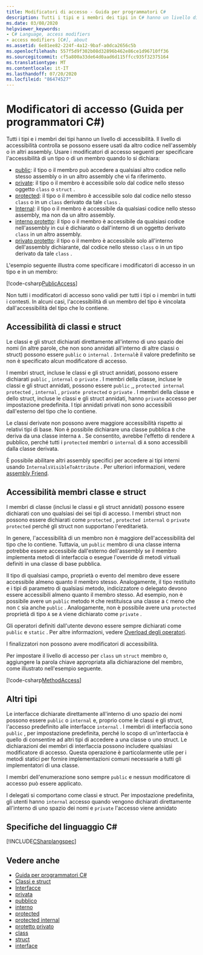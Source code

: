 ```yaml
---
title: Modificatori di accesso - Guida per programmatori C#
description: Tutti i tipi e i membri dei tipi in C# hanno un livello di accessibilità che controlla se possono essere usati da altro codice. Esaminare questo elenco di modificatori di accesso.
ms.date: 03/08/2020
helpviewer_keywords:
- C# Language, access modifiers
- access modifiers [C#], about
ms.assetid: 6e81ee82-224f-4a12-9baf-a0dca2656c5b
ms.openlocfilehash: 557f5d9f302b08d32896b462e86ce1d96710ff36
ms.sourcegitcommit: cf5a800a33de64d0aad6d115ffcc935f32375164
ms.translationtype: MT
ms.contentlocale: it-IT
ms.lasthandoff: 07/20/2020
ms.locfileid: "86474527"
---
```

# <a name="access-modifiers-c-programming-guide"></a>Modificatori di accesso (Guida per programmatori C#)

Tutti i tipi e i membri dei tipi hanno un livello di accessibilità. Il livello di accessibilità controlla se possono essere usati da altro codice nell'assembly o in altri assembly. Usare i modificatori di accesso seguenti per specificare l'accessibilità di un tipo o di un membro quando lo si dichiara:

- [public](../../language-reference/keywords/public.md): il tipo o il membro può accedere a qualsiasi altro codice nello stesso assembly o in un altro assembly che vi fa riferimento.
- [private](../../language-reference/keywords/private.md): il tipo o il membro è accessibile solo dal codice nello stesso oggetto `class` o `struct` .
- [protected](../../language-reference/keywords/protected.md): il tipo o il membro è accessibile solo dal codice nello stesso `class` o in un `class` derivato da tale `class` .
- [Internal](../../language-reference/keywords/internal.md): il tipo o il membro è accessibile da qualsiasi codice nello stesso assembly, ma non da un altro assembly.
- [interno protetto](../../language-reference/keywords/protected-internal.md): il tipo o il membro è accessibile da qualsiasi codice nell'assembly in cui è dichiarato o dall'interno di un oggetto derivato `class` in un altro assembly.
- [privato protetto](../../language-reference/keywords/private-protected.md): il tipo o il membro è accessibile solo all'interno dell'assembly dichiarante, dal codice nello stesso `class` o in un tipo derivato da tale `class` .

L'esempio seguente illustra come specificare i modificatori di accesso in un tipo e in un membro:

[!code-csharp[PublicAccess](~/samples/snippets/csharp/objectoriented/accessmodifiers.cs#PublicAccess)]

Non tutti i modificatori di accesso sono validi per tutti i tipi o i membri in tutti i contesti. In alcuni casi, l'accessibilità di un membro del tipo è vincolata dall'accessibilità del tipo che lo contiene.

## <a name="class-and-struct-accessibility"></a>Accessibilità di classi e struct  

Le classi e gli struct dichiarati direttamente all'interno di uno spazio dei nomi (in altre parole, che non sono annidati all'interno di altre classi o struct) possono essere `public` o `internal` . `Internal`è il valore predefinito se non è specificato alcun modificatore di accesso.  

I membri struct, incluse le classi e gli struct annidati, possono essere dichiarati `public` , `internal` o `private` . I membri della classe, incluse le classi e gli struct annidati, possono essere `public` ,, `protected internal` `protected` , `internal` , `private protected` o `private` . I membri della classe e dello struct, incluse le classi e gli struct annidati, hanno `private` accesso per impostazione predefinita. I tipi annidati privati non sono accessibili dall'esterno del tipo che lo contiene.

Le classi derivate non possono avere maggiore accessibilità rispetto ai relativi tipi di base. Non è possibile dichiarare una classe pubblica `B` che deriva da una classe interna `A` . Se consentito, avrebbe l'effetto di rendere `A` pubblico, perché tutti i `protected` membri o `internal` di `A` sono accessibili dalla classe derivata.

È possibile abilitare altri assembly specifici per accedere ai tipi interni usando `InternalsVisibleToAttribute` . Per ulteriori informazioni, vedere [assembly Friend](../../../standard/assembly/friend.md).

## <a name="class-and-struct-member-accessibility"></a>Accessibilità membri classe e struct  

I membri di classe (inclusi le classi e gli struct annidati) possono essere dichiarati con uno qualsiasi dei sei tipi di accesso. I membri struct non possono essere dichiarati come `protected` , `protected internal` o `private protected` perché gli struct non supportano l'ereditarietà.

In genere, l'accessibilità di un membro non è maggiore dell'accessibilità del tipo che lo contiene. Tuttavia, un `public` membro di una classe interna potrebbe essere accessibile dall'esterno dell'assembly se il membro implementa metodi di interfaccia o esegue l'override di metodi virtuali definiti in una classe di base pubblica.

Il tipo di qualsiasi campo, proprietà o evento del membro deve essere accessibile almeno quanto il membro stesso. Analogamente, il tipo restituito e i tipi di parametro di qualsiasi metodo, indicizzatore o delegato devono essere accessibili almeno quanto il membro stesso. Ad esempio, non è possibile avere un `public` metodo `M` che restituisca una classe a `C` meno che non `C` sia anche `public` . Analogamente, non è possibile avere una `protected` proprietà di tipo `A` se `A` viene dichiarato come `private` .

Gli operatori definiti dall'utente devono essere sempre dichiarati come `public` e `static` . Per altre informazioni, vedere [Overload degli operatori](../../language-reference/operators/operator-overloading.md).

I finalizzatori non possono avere modificatori di accessibilità.

Per impostare il livello di accesso per `class` un `struct` membro o, aggiungere la parola chiave appropriata alla dichiarazione del membro, come illustrato nell'esempio seguente.

[!code-csharp[MethodAccess](~/samples/snippets/csharp/objectoriented/accessmodifiers.cs#MethodAccess)]

## <a name="other-types"></a>Altri tipi

Le interfacce dichiarate direttamente all'interno di uno spazio dei nomi possono essere `public` o `internal` e, proprio come le classi e gli struct, l'accesso predefinito alle interfacce `internal` . I membri di interfaccia sono `public` , per impostazione predefinita, perché lo scopo di un'interfaccia è quello di consentire ad altri tipi di accedere a una classe o uno struct. Le dichiarazioni dei membri di interfaccia possono includere qualsiasi modificatore di accesso. Questa operazione è particolarmente utile per i metodi statici per fornire implementazioni comuni necessarie a tutti gli implementatori di una classe.

I membri dell'enumerazione sono sempre `public` e nessun modificatore di accesso può essere applicato.

I delegati si comportano come classi e struct. Per impostazione predefinita, gli utenti hanno `internal` accesso quando vengono dichiarati direttamente all'interno di uno spazio dei nomi e `private` l'accesso viene annidato

## <a name="c-language-specification"></a>Specifiche del linguaggio C#

[!INCLUDE[CSharplangspec](~/includes/csharplangspec-md.md)]  

## <a name="see-also"></a>Vedere anche

- [Guida per programmatori C#](../index.md)
- [Classi e struct](./index.md)
- [Interfacce](../interfaces/index.md)
- [privata](../../language-reference/keywords/private.md)
- [pubblico](../../language-reference/keywords/public.md)
- [interno](../../language-reference/keywords/internal.md)
- [protected](../../language-reference/keywords/protected.md)
- [protected internal](../../language-reference/keywords/protected-internal.md)
- [protetto privato](../../language-reference/keywords/private-protected.md)
- [class](../../language-reference/keywords/class.md)
- [struct](../../language-reference/builtin-types/struct.md)
- [interface](../../language-reference/keywords/interface.md)
